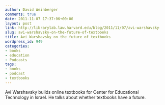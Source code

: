 ```yaml
---
author: David Weinberger
comments: true
date: 2011-11-07 17:37:06+00:00
layout: post
link: http://librarylab.law.harvard.edu/blog/2011/11/07/avi-warshavsky-on-the-future-of-textbooks/
slug: avi-warshavsky-on-the-future-of-textbooks
title: Avi Warshavsky on the future of textbooks
wordpress_id: 949
categories:
- books
- education
- Podcasts
tags:
- books
- podcast
- textbooks
---
```


Avi Warshavsky builds online textbooks for Center for Educational Technology in Israel. He talks about whether textbooks have a future.


